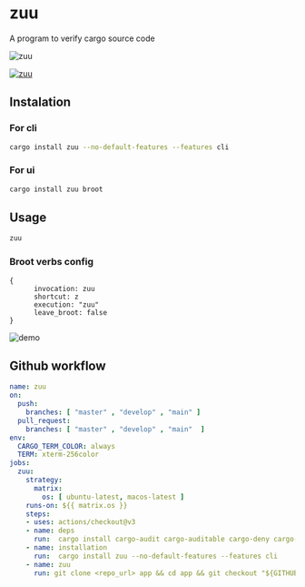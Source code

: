 # zuu

A program to verify cargo source code

![zuu](https://raw.githubusercontent.com/otechdo/zuu/refs/heads/main/zuu.svg)

[![zuu](https://github.com/otechdo/zuu/actions/workflows/zuu.yml/badge.svg)](https://github.com/otechdo/zuu/actions/workflows/zuu.yml)

## Instalation

### For cli

```bash
cargo install zuu --no-default-features --features cli 
```

### For ui

```bash
cargo install zuu broot
```

## Usage

```bash
zuu
```

### Broot verbs config


```hjson
{
      invocation: zuu
      shortcut: z
      execution: "zuu"
      leave_broot: false
}  
```

![demo](https://raw.githubusercontent.com/otechdo/zuu/refs/heads/main/zuu-23.0.0.gif)


## Github workflow

```yaml
name: zuu
on:
  push:
    branches: [ "master" , "develop" , "main" ]
  pull_request:
    branches: [ "master" , "develop" , "main"  ]
env:
  CARGO_TERM_COLOR: always
  TERM: xterm-256color
jobs:
  zuu:
    strategy:
      matrix:
        os: [ ubuntu-latest, macos-latest ]
    runs-on: ${{ matrix.os }}
    steps:
    - uses: actions/checkout@v3
    - name: deps
      run:  cargo install cargo-audit cargo-auditable cargo-deny cargo-outdated
    - name: installation
      run:  cargo install zuu --no-default-features --features cli
    - name: zuu
      run: git clone <repo_url> app && cd app && git checkout "${GITHUB_REF##*/}" && zuu
```


